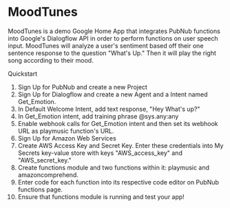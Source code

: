 # MoodTunes

MoodTunes is a demo Google Home App that integrates PubNub functions into Google's Dialogflow API in order to perform functions on user speech input. MoodTunes will analyze a user's sentiment based off their one sentence response to the question "What's Up." Then it will play the right song according to their mood.


Quickstart

1. Sign Up for PubNub and create a new Project
2. Sign Up for Dialogflow and create a new Agent and a Intent named Get_Emotion.
3. In Default Welcome Intent, add text response, "Hey What's up?"
4. In Get_Emotion intent, add training phrase @sys.any:any
5. Enable webhook calls for Get_Emotion intent and then set its webhook URL as playmusic function's URL.
6. Sign Up for Amazon Web Services
7. Create AWS Access Key and Secret Key. Enter these credentials into My Secrets key-value store with keys "AWS_access_key" and "AWS_secret_key."
8. Create functions module and two functions within it: playmusic and amazoncomprehend.
9. Enter code for each function into its respective code editor on PubNub functions page.
10. Ensure that functions module is running and test your app!

